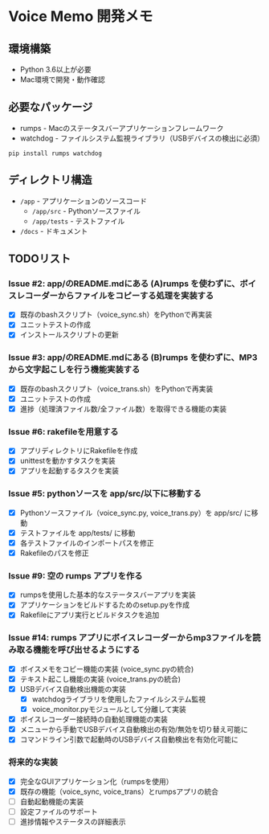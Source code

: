 # Voice Memo 開発メモ

## 環境構築

- Python 3.6以上が必要
- Mac環境で開発・動作確認

## 必要なパッケージ

- rumps - Macのステータスバーアプリケーションフレームワーク
- watchdog - ファイルシステム監視ライブラリ（USBデバイスの検出に必須）

```
pip install rumps watchdog
```

## ディレクトリ構造

- `/app` - アプリケーションのソースコード
  - `/app/src` - Pythonソースファイル
  - `/app/tests` - テストファイル
- `/docs` - ドキュメント

## TODOリスト

### Issue #2: app/のREADME.mdにある (A)rumps を使わずに、ボイスレコーダーからファイルをコピーする処理を実装する

- [x] 既存のbashスクリプト（voice_sync.sh）をPythonで再実装
- [x] ユニットテストの作成
- [x] インストールスクリプトの更新

### Issue #3: app/のREADME.mdにある (B)rumps を使わずに、MP3 から文字起こしを行う機能実装する

- [x] 既存のbashスクリプト（voice_trans.sh）をPythonで再実装
- [x] ユニットテストの作成
- [x] 進捗（処理済ファイル数/全ファイル数）を取得できる機能の実装

### Issue #6: rakefileを用意する

- [x] アプリディレクトリにRakefileを作成
- [x] unittestを動かすタスクを実装
- [x] アプリを起動するタスクを実装

### Issue #5: pythonソースを app/src/以下に移動する

- [x] Pythonソースファイル（voice_sync.py, voice_trans.py）を app/src/ に移動
- [x] テストファイルを app/tests/ に移動
- [x] 各テストファイルのインポートパスを修正
- [x] Rakefileのパスを修正

### Issue #9: 空の rumps アプリを作る

- [x] rumpsを使用した基本的なステータスバーアプリを実装
- [x] アプリケーションをビルドするためのsetup.pyを作成
- [x] Rakefileにアプリ実行とビルドタスクを追加

### Issue #14: rumps アプリにボイスレコーダーからmp3ファイルを読み取る機能を呼び出せるようにする

- [x] ボイスメモをコピー機能の実装 (voice_sync.pyの統合)
- [x] テキスト起こし機能の実装 (voice_trans.pyの統合)
- [x] USBデバイス自動検出機能の実装
  - [x] watchdogライブラリを使用したファイルシステム監視
  - [x] voice_monitor.pyモジュールとして分離して実装
- [x] ボイスレコーダー接続時の自動処理機能の実装
- [x] メニューから手動でUSBデバイス自動検出の有効/無効を切り替え可能に
- [x] コマンドライン引数で起動時のUSBデバイス自動検出を有効化可能に

### 将来的な実装

- [x] 完全なGUIアプリケーション化（rumpsを使用）
- [x] 既存の機能（voice_sync, voice_trans）とrumpsアプリの統合
- [ ] 自動起動機能の実装
- [ ] 設定ファイルのサポート
- [ ] 進捗情報やステータスの詳細表示
